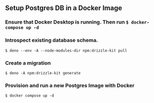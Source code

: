 ## Setup Postgres DB in a Docker Image

### Ensure that Docker Desktop is running. Then run `$ docker-compose up -d`

### Introspect existing database schema.

`$ deno --env -A --node-modules-dir npm:drizzle-kit pull`

### Create a migration

`$ deno -A npm:drizzle-kit generate`

### Provision and run a new Postgres Image with Docker

`$ docker compose up -d`
